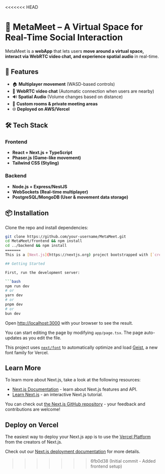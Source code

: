 <<<<<<< HEAD
# 🚀 MetaMeet – A Virtual Space for Real-Time Social Interaction  

MetaMeet is a **webApp** that lets users **move around a virtual space, interact via WebRTC video chat, and experience spatial audio** in real-time.  

## 🌟 Features  
- 🏠 **Multiplayer movement** (WASD-based controls)  
- 🎥 **WebRTC video chat** (Automatic connection when users are nearby)  
- 🔊 **Spatial Audio** (Volume changes based on distance)  
- 🏢 **Custom rooms & private meeting areas**  
- 🌐 **Deployed on AWS/Vercel**  

## 🛠️ Tech Stack  
### Frontend  
- **React + Next.js + TypeScript**  
- **Phaser.js (Game-like movement)**  
- **Tailwind CSS (Styling)**  

### Backend  
- **Node.js + Express/NestJS**  
- **WebSockets (Real-time multiplayer)**  
- **PostgreSQL/MongoDB (User & movement data storage)**  

## 📦 Installation  
Clone the repo and install dependencies:  
```bash
git clone https://github.com/your-username/MetaMeet.git  
cd MetaMeet/frontend && npm install  
cd ../backend && npm install  
=======
This is a [Next.js](https://nextjs.org) project bootstrapped with [`create-next-app`](https://nextjs.org/docs/app/api-reference/cli/create-next-app).

## Getting Started

First, run the development server:

```bash
npm run dev
# or
yarn dev
# or
pnpm dev
# or
bun dev
```

Open [http://localhost:3000](http://localhost:3000) with your browser to see the result.

You can start editing the page by modifying `app/page.tsx`. The page auto-updates as you edit the file.

This project uses [`next/font`](https://nextjs.org/docs/app/building-your-application/optimizing/fonts) to automatically optimize and load [Geist](https://vercel.com/font), a new font family for Vercel.

## Learn More

To learn more about Next.js, take a look at the following resources:

- [Next.js Documentation](https://nextjs.org/docs) - learn about Next.js features and API.
- [Learn Next.js](https://nextjs.org/learn) - an interactive Next.js tutorial.

You can check out [the Next.js GitHub repository](https://github.com/vercel/next.js) - your feedback and contributions are welcome!

## Deploy on Vercel

The easiest way to deploy your Next.js app is to use the [Vercel Platform](https://vercel.com/new?utm_medium=default-template&filter=next.js&utm_source=create-next-app&utm_campaign=create-next-app-readme) from the creators of Next.js.

Check out our [Next.js deployment documentation](https://nextjs.org/docs/app/building-your-application/deploying) for more details.
>>>>>>> 6fb0d38 (Initial commit - Added frontend setup)
